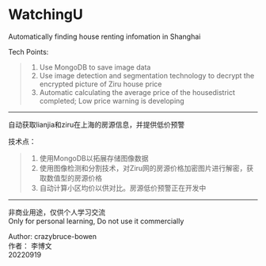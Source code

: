 # WatchingU  

Automatically finding house renting infomation in Shanghai  
  
Tech Points:  
>1. Use MongoDB to save image data  
>2. Use image detection and segmentation technology to decrypt the encrypted picture of Ziru house price  
>3. Automatic calculating the average price of the housedistrict completed; Low price warning is developing  
  
--------
  
自动获取lianjia和ziru在上海的房源信息，并提供低价预警  
  
技术点：  
>1. 使用MongoDB以拓展存储图像数据  
>2. 使用图像检测和分割技术，对Ziru网的房源价格加密图片进行解密，获取数值型的房源价格  
>3. 自动计算小区均价以供对比。房源低价预警正在开发中  
  
--------  
非商业用途，仅供个人学习交流  
Only for personal learning, Do not use it commercially  
  
Author: crazybruce-bowen  
作者： 李博文  
20220919  
